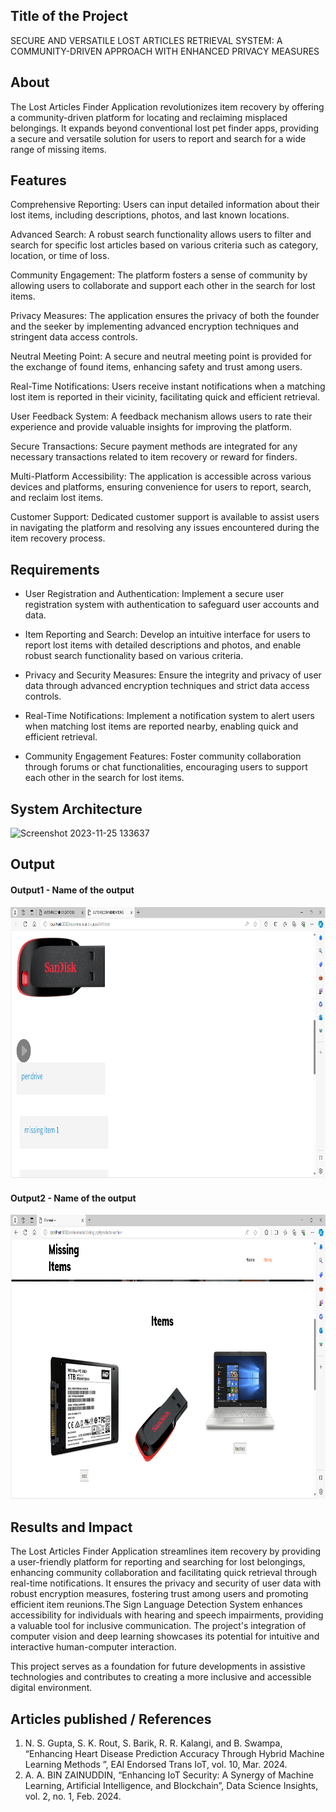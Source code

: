 ## Title of the Project
SECURE AND VERSATILE LOST ARTICLES RETRIEVAL SYSTEM: A COMMUNITY-DRIVEN APPROACH WITH ENHANCED PRIVACY MEASURES

## About
<!--Detailed Description about the project-->
The Lost Articles Finder Application revolutionizes item recovery by offering a community-driven platform for locating and reclaiming misplaced belongings. It expands beyond conventional lost pet finder apps, providing a secure and versatile solution for users to report and search for a wide range of missing items.

## Features
<!--List the features of the project as shown below-->
Comprehensive Reporting: Users can input detailed information about their lost items, including descriptions, photos, and last known locations.

Advanced Search: A robust search functionality allows users to filter and search for specific lost articles based on various criteria such as category, location, or time of loss.

Community Engagement: The platform fosters a sense of community by allowing users to collaborate and support each other in the search for lost items.

Privacy Measures: The application ensures the privacy of both the founder and the seeker by implementing advanced encryption techniques and stringent data access controls.

Neutral Meeting Point: A secure and neutral meeting point is provided for the exchange of found items, enhancing safety and trust among users.

Real-Time Notifications: Users receive instant notifications when a matching lost item is reported in their vicinity, facilitating quick and efficient retrieval.

User Feedback System: A feedback mechanism allows users to rate their experience and provide valuable insights for improving the platform.

Secure Transactions: Secure payment methods are integrated for any necessary transactions related to item recovery or reward for finders.

Multi-Platform Accessibility: The application is accessible across various devices and platforms, ensuring convenience for users to report, search, and reclaim lost items.

Customer Support: Dedicated customer support is available to assist users in navigating the platform and resolving any issues encountered during the item recovery process.

## Requirements
<!--List the requirements of the project as shown below-->
- User Registration and Authentication: Implement a secure user registration system with authentication to safeguard user accounts and data.

- Item Reporting and Search: Develop an intuitive interface for users to report lost items with detailed descriptions and photos, and enable robust search functionality based on various criteria.

- Privacy and Security Measures: Ensure the integrity and privacy of user data through advanced encryption techniques and strict data access controls.

- Real-Time Notifications: Implement a notification system to alert users when matching lost items are reported nearby, enabling quick and efficient retrieval.

- Community Engagement Features: Foster community collaboration through forums or chat functionalities, encouraging users to support each other in the search for lost items.

## System Architecture
<!--Embed the system architecture diagram as shown below-->

![Screenshot 2023-11-25 133637](https://github.com/<<yourusername>>/Hand-Gesture-Recognition-System/assets/75235455/a60c11f3-0a11-47fb-ac89-755d5f45c995)


## Output

<!--Embed the Output picture at respective places as shown below as shown below-->
#### Output1 - Name of the output

![Screenshot 2023-11-25 134037](https://github.com/LAWANYA03/Secure-and-versatile-lost-articles-retrival-system/blob/main/law%201.png)

#### Output2 - Name of the output
![Screenshot 2023-11-25 134253](https://github.com/LAWANYA03/Secure-and-versatile-lost-articles-retrival-system/blob/main/law%202.png)



## Results and Impact
<!--Give the results and impact as shown below-->
The Lost Articles Finder Application streamlines item recovery by providing a user-friendly platform for reporting and searching for lost belongings, enhancing community collaboration and facilitating quick retrieval through real-time notifications. It ensures the privacy and security of user data with robust encryption measures, fostering trust among users and promoting efficient item reunions.The Sign Language Detection System enhances accessibility for individuals with hearing and speech impairments, providing a valuable tool for inclusive communication. The project's integration of computer vision and deep learning showcases its potential for intuitive and interactive human-computer interaction.

This project serves as a foundation for future developments in assistive technologies and contributes to creating a more inclusive and accessible digital environment.

## Articles published / References
1. N. S. Gupta, S. K. Rout, S. Barik, R. R. Kalangi, and B. Swampa, “Enhancing Heart Disease Prediction Accuracy Through Hybrid Machine Learning Methods ”, EAI Endorsed Trans IoT, vol. 10, Mar. 2024.
2. A. A. BIN ZAINUDDIN, “Enhancing IoT Security: A Synergy of Machine Learning, Artificial Intelligence, and Blockchain”, Data Science Insights, vol. 2, no. 1, Feb. 2024.




